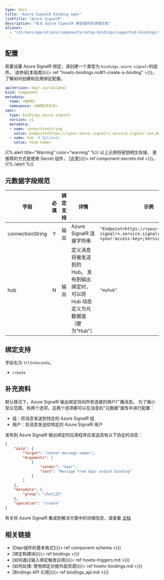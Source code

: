 ```yaml
---
type: docs
title: "Azure SignalR binding spec"
linkTitle: "Azure SignalR"
description: "有关 Azure SignalR 绑定组件的详细文档"
aliases:
  - "/zh-hans/operations/components/setup-bindings/supported-bindings/signalr/"
---
```


## 配置

若要设置 Azure SignalR 绑定，请创建一个类型为 `bindings.azure.signalr`的组件。 请参阅[本指南]({{< ref "howto-bindings.md#1-create-a-binding" >}})，了解如何创建和应用绑定配置。


```yaml
apiVersion: dapr.io/v1alpha1
kind: Component
metadata:
  name: <NAME>
  namespace: <NAMESPACE>
spec:
  type: bindings.azure.signalr
  version: v1
  metadata:
  - name: connectionString
    value: Endpoint=https://<your-azure-signalr>.service.signalr.net;AccessKey=<your-access-key>;Version=1.0;
  - name: hub  # Optional
    value: <hub name>
```

{{% alert title="Warning" color="warning" %}}
以上示例将密钥明文存储， 更推荐的方式是使用 Secret 组件， [这里]({{< ref component-secrets.md >}})。
{{% /alert %}}

## 元数据字段规范

| 字段               | 必填 | 绑定支持 | 详情                                                  | 示例                                                                                                                 |
| ---------------- |:--:| ---- | --------------------------------------------------- | ------------------------------------------------------------------------------------------------------------------ |
| connectionString | Y  | 输出   | Azure SignalR 连接字符串                                 | `"Endpoint=https://<your-azure-signalr>.service.signalr.net;AccessKey=<your-access-key>;Version=1.0;"` |
| hub              | N  | 输出   | 定义消息将被发送到的 Hub。 发布到输出绑定时，可以将 Hub 动态定义为元数据值（键为"Hub"） | `"myhub"`                                                                                                          |


## 绑定支持

字段名为 `ttlInSeconds`。

- `create`

## 补充资料

默认情况下，Azure SignalR 输出绑定将向所有连接的用户广播消息。 为了缩小受众范围，有两个选项，这两个选项都可以在消息的"元数据"属性中进行配置：

- 组：将消息发送到特定的 Azure SignalR 组
- 用户：将消息发送给特定的 Azure SignalR 用户

发布到 Azure SignalR 输出绑定的应用程序应发送具有以下协定的消息：

```json
{
    "data": {
        "Target": "<enter message name>",
        "Arguments": [
            {
                "sender": "dapr",
                "text": "Message from dapr output binding"
            }
        ]
    },
    "metadata": {
        "group": "chat123"
    },
    "operation": "create"
}
```

有关将 Azure SignalR 集成到解决方案中的详细信息，请查看 [文档](https://docs.microsoft.com/azure/azure-signalr/)

## 相关链接

- [Dapr组件的基本格式]({{< ref component-schema >}})
- [绑定构建块]({{< ref bindings >}})
- [如何通过输入绑定触发应用]({{< ref howto-triggers.md >}})
- [如何处理: 使用绑定对接外部资源]({{< ref howto-bindings.md >}})
- [Bindings API 引用]({{< ref bindings_api.md >}})
